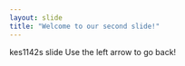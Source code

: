 ```yaml
---
layout: slide
title: "Welcome to our second slide!"
---
```

kes1142s slide
Use the left arrow to go back!